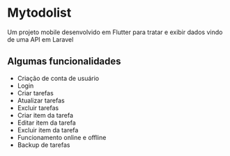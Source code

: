 # Mytodolist

Um projeto mobile desenvolvido em Flutter para tratar e exibir dados vindo de uma API em Laravel

## Algumas funcionalidades
- Criação de conta de usuário
- Login
- Criar tarefas
- Atualizar tarefas
- Excluir tarefas
- Criar item da tarefa
- Editar item da tarefa
- Excluir item da tarefa
- Funcionamento online e offline
- Backup de tarefas
